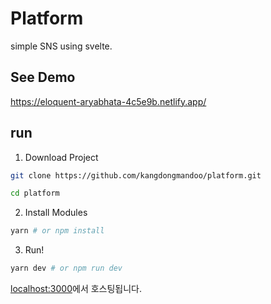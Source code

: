 # Platform

simple SNS using svelte.

## See Demo

https://eloquent-aryabhata-4c5e9b.netlify.app/

## run

1. Download Project

```bash
git clone https://github.com/kangdongmandoo/platform.git

cd platform
```

2. Install Modules

```bash
yarn # or npm install
```

3. Run!

```bash
yarn dev # or npm run dev
```

[localhost:3000](http://localhost:3000)에서 호스팅됩니다.
